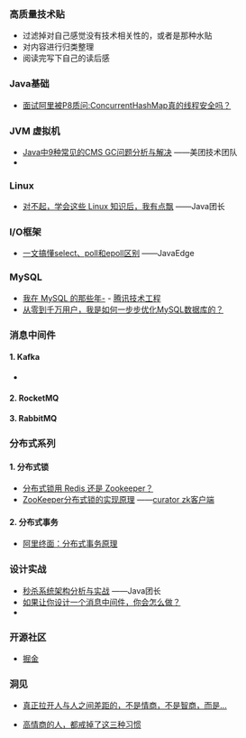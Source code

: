 

### **高质量技术贴** 

- 过滤掉对自己感觉没有技术相关性的，或者是那种水贴
- 对内容进行归类整理
- 阅读完写下自己的读后感



### Java基础

- [面试阿里被P8质问:ConcurrentHashMap真的线程安全吗？](https://mp.weixin.qq.com/s/IzF0snbsH8QFw9uhV6xEpw) 

### JVM 虚拟机

- [Java中9种常见的CMS GC问题分析与解决](https://mp.weixin.qq.com/s/RFwXYdzeRkTG5uaebVoLQw) ——美团技术团队
- ​

### Linux

- [对不起，学会这些 Linux 知识后，我有点飘](https://mp.weixin.qq.com/s/fNTN2v9D5KTlsmBi5XjJIA) ——Java团长

### I/O框架

- [一文搞懂select、poll和epoll区别](https://mp.weixin.qq.com/s/YTnb6a7A4Qq4VSK5STTOqw) ——JavaEdge

### MySQL

- [我在 MySQL 的那些年-](https://mp.weixin.qq.com/s/ycFye0WBnG-uEqR-Yqr2MQ) - [腾讯技术工程](javascript:void(0);) 
- [从零到千万用户，我是如何一步步优化MySQL数据库的？](https://mp.weixin.qq.com/s/PEh6P99X2sTm0DK4GNgnSA) 




### 消息中间件

#### 1. Kafka

- ​

#### 2. RocketMQ



#### 3. RabbitMQ

### 分布式系列

#### 1. 分布式锁

- [分布式锁用 Redis 还是 Zookeeper？](https://mp.weixin.qq.com/s/eJEVXM0FSXMrCd00n5Cf0w) 
- [ZooKeeper分布式锁的实现原理](https://www.cnblogs.com/ysw-go/p/11444993.html)  ——[curator zk客户端](http://curator.apache.org/) 

#### 2. 分布式事务

- [阿里终面：分布式事务原理](https://mp.weixin.qq.com/s/7gfmnXQRRim0OCIRC0tQ5w) 

### 设计实战

- [秒杀系统架构分析与实战](https://mp.weixin.qq.com/s/vC26ezvSm4w5Yz55velBOg) ——Java团长 
- [如果让你设计一个消息中间件，你会怎么做？](https://mp.weixin.qq.com/s?__biz=MzU0OTk3ODQ3Ng==&mid=2247484645&idx=1&sn=663238af983603a4c0b33cf42c3ebbcf&chksm=fba6ece6ccd165f0d78f271a21fdc1b91ad8d3def896e2f4df79d9c8d4cf99e3b2978d703dde&mpshare=1&scene=1&srcid=0608edSfhNw7AIjzl9R54Sih%23rd) 
- ​

### 开源社区

- [掘金](https://juejin.im/user/4107431173162350) 


### 洞见

- [真正拉开人与人之间差距的，不是情商，不是智商，而是…](https://mp.weixin.qq.com/s/_18gi1iyjZCvcaD-syfG0g) 

- [高情商的人，都戒掉了这三种习惯](https://mp.weixin.qq.com/s/ZS4x3dugtzvpwHF23Fe8hA) 


